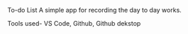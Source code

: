 To-do List
A simple app for recording the day to day works.

Tools used-
VS Code, 
Github, 
Github dekstop
